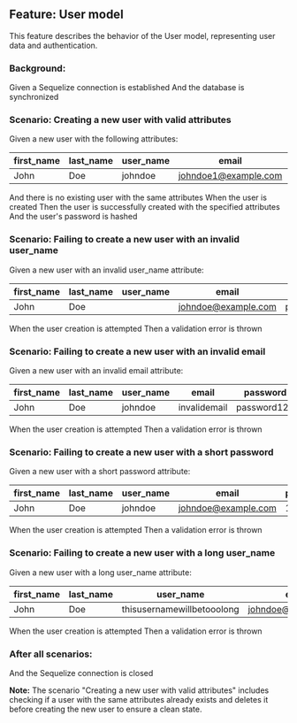 ## Feature: User model

This feature describes the behavior of the User model, representing user data and authentication.

### Background:
  Given a Sequelize connection is established
  And the database is synchronized

### Scenario: Creating a new user with valid attributes
  Given a new user with the following attributes:
  
  | first_name | last_name | user_name | email                 | password    |
  |------------|-----------|-----------|-----------------------|-------------|
  | John       | Doe       | johndoe   | johndoe1@example.com   | password123 |
  
  And there is no existing user with the same attributes
  When the user is created
  Then the user is successfully created with the specified attributes
  And the user's password is hashed

### Scenario: Failing to create a new user with an invalid user_name
  Given a new user with an invalid user_name attribute:
  
  | first_name | last_name | user_name | email             | password    |
  |------------|-----------|-----------|-------------------|-------------|
  | John       | Doe       |           | johndoe@example.com | password123 |
  
  When the user creation is attempted
  Then a validation error is thrown

### Scenario: Failing to create a new user with an invalid email
  Given a new user with an invalid email attribute:
  
  | first_name | last_name | user_name | email             | password    |
  |------------|-----------|-----------|-------------------|-------------|
  | John       | Doe       | johndoe   | invalidemail       | password123 |
  
  When the user creation is attempted
  Then a validation error is thrown

### Scenario: Failing to create a new user with a short password
  Given a new user with a short password attribute:
  
  | first_name | last_name | user_name | email                 | password |
  |------------|-----------|-----------|-----------------------|----------|
  | John       | Doe       | johndoe   | johndoe@example.com   | 123      |
  
  When the user creation is attempted
  Then a validation error is thrown

### Scenario: Failing to create a new user with a long user_name
  Given a new user with a long user_name attribute:
  
  | first_name | last_name | user_name               | email             | password    |
  |------------|-----------|-------------------------|-------------------|-------------|
  | John       | Doe       | thisusernamewillbetooolong | johndoe@example.com | password123 |
  
  When the user creation is attempted
  Then a validation error is thrown

### After all scenarios:
  And the Sequelize connection is closed

**Note:** The scenario "Creating a new user with valid attributes" includes checking if a user with the same attributes already exists and deletes it before creating the new user to ensure a clean state.
